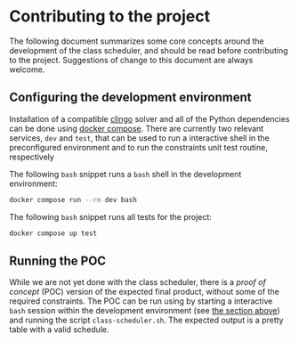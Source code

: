 # Contributing to the project

The following document summarizes some core concepts around the development of
the class scheduler, and should be read before contributing to the project.
Suggestions of change to this document are always welcome.

## Configuring the development environment

Installation of a compatible [clingo](https://potassco.org/clingo/) solver and
all of the Python dependencies can be done using [docker
compose](https://docs.docker.com/compose/). There are currently two relevant
services, `dev` and `test`, that can be used to run a interactive shell in the
preconfigured environment and to run the constraints unit test routine,
respectively

The following `bash` snippet runs a `bash` shell in the development environment:

```bash
docker compose run --rm dev bash
```
The following `bash` snippet runs all tests for the project:

```bash
docker compose up test
```

## Running the POC

While we are not yet done with the class scheduler, there is a *proof of
concept* (POC) version of the expected final product, without some of the
required constraints. The POC can be run using by starting a interactive `bash`
session within the development environment (see [the section
above](#configuring-the-development-environment)) and running the script
`class-scheduler.sh`. The expected output is a pretty table with a valid
schedule.
